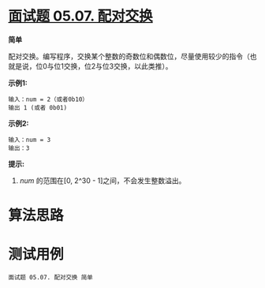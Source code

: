 # [面试题 05.07. 配对交换][cnTitle]

**简单**

配对交换。编写程序，交换某个整数的奇数位和偶数位，尽量使用较少的指令（也就是说，位0与位1交换，位2与位3交换，以此类推）。

**示例1:** 

```
输入：num = 2（或者0b10）
输出 1 (或者 0b01)

```

**示例2:** 

```
输入：num = 3
输出：3

```

**提示:** 

1.  *num* 的范围在[0, 2^30 - 1]之间，不会发生整数溢出。




# 算法思路

# 测试用例
```
面试题 05.07. 配对交换 简单
```

[cnTitle]: https://leetcode-cn.com/problems/exchange-lcci/
